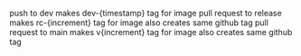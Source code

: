 


push to dev makes dev-{timestamp} tag for image
pull request to release makes rc-{increment} tag for image also creates same github tag
pull request to main makes v{increment} tag for image also creates same github tag

